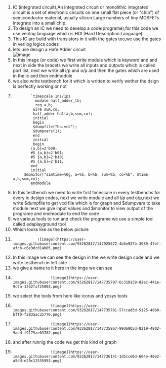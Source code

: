 1. IC (integrated circuit),An integrated circuit or monolithic integrated circuit  is a set of electronic circuits on one small flat piece (or "chip")
of semiconductor material, usually silicon.Large numbers of tiny MOSFETs integrate into a small chip.
2. To design an IC we need to develop a code(programe),for this code we use verilog language which is HDL(Hard Description Language).
3. This IC are build with transistors in it with the gates too,we use the gates in verilog logics codes 
4. lets use design a Hafe Adder circuit  
                            ![image](https://user-images.githubusercontent.com/93262817/147666166-c30646a2-cc2b-401e-9438-b4e3d1bfa64e.png)
5. In this image (or code) we first write module which is keyword and and next in side the bracets we write all inputs and outputs which is called port list,
    next we write all i/p and o/p and then the gates which are used in the ic and then endmodule
6. we also write testbench for it which is written to verify wether the dsign is perfectly working or not
7.             `timescale 1ns/1ps
                 module half_adder_tb;
                 reg a,b;
                wire sum,co;
                half_adder ha1(a,b,sum,co);
                initial
                begin
                $dumpfile("ha.vcd");
                $dumpvars(1);
                end
                initial
                begin
               {a,b}=2'b00;
               #5 {a,b}=2'b01;
               #5 {a,b}=2'b10;
               #5 {a,b}=2'b11;
               end
               initial
            $monitor("simtime=%0g, a=%b, b=%b, sum=%b, co=%b", $time, a,b,sum,co);
               endmodule 
8. In this testbench we need to write first timescale in every testbenchs for every ic design codes, next we write module and all i/p and o/p,next we write $dumpfile 
   to get vcd file which is for graph and $dumpvars to take module next we give input values and $monitor to view output of the programe and endmodule to end the code 
9. we various tools to run and check the programe we use a simple tool called edaplayground tool 
10. Which looks like as the below picture 
11.                ![image](https://user-images.githubusercontent.com/93262817/147925672-4b5e927b-3989-47ef-afcb-c6e3dcd14b05.png)
12.  In this image we can see the design in the we write design code and we write testbench in left side 
13.  we give a name to it here in the imge we can see 
14.                      ![image](https://user-images.githubusercontent.com/93262817/147735707-6c319139-82ec-441e-9c7a-1342faf25003.png)
15.   we select the tools from here like icorus and yosys tools 
16.                      ![image](https://user-images.githubusercontent.com/93262817/147735781-57ccad3d-5125-40b0-bff0-f283aac35770.png)
17.                      ![image](https://user-images.githubusercontent.com/93262817/147735867-99d69b5d-8219-4802-9aed-f9179ac03782.png)
18.   and after runnig the code we get this kind of graph 
19.                      ![image](https://user-images.githubusercontent.com/93262817/147736141-1d5cce0d-604e-40e2-a5dd-e29c12535953.png)




















                     
